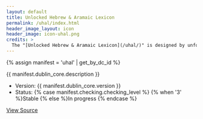 ```yaml
---
layout: default
title: Unlocked Hebrew & Aramaic Lexicon
permalink: /uhal/index.html
header_image_layout: icon
header_image: icon-uhal.png
credits: >
  The "[Unlocked Hebrew & Aramaic Lexicon](/uhal/)" is designed by unfoldingWord and developed by the [Door43 World Missions Community](https://door43.org/). It is made available under a [Creative Commons Attribution-ShareAlike 4.0 International](https://creativecommons.org/licenses/by-sa/4.0/) license.
---
```


{% assign manifest = 'uhal' | get_by_dc_id %}
<p>{{ manifest.dublin_core.description }}</p>

<ul>
 <li>Version: {{ manifest.dublin_core.version }}</li>
 <li>Status: {% case manifest.checking.checking_level %}
{% when '3' %}Stable {% else %}In progress
{% endcase %}</li>
</ul>

<div class="text-center">
 <p>
  <a class="btn btn-dark btn-sm" href="{{ manifest.dublin_core.url }}" title="UHAL Version {{ manifest.dublin_core.version }} Source">
   <i class="fa fa-archive"></i> View Source
  </a>
 </p>
</div>
